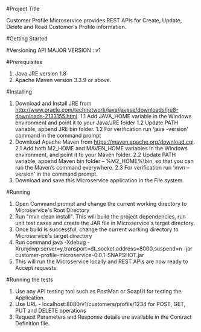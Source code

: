 #Project Title 

Customer Profile Microservice provides REST APIs for Create, Update, Delete and Read Customer's Profile information.

#Getting Started

#Versioning
API MAJOR VERSION : v1

#Prerequisites
1. Java JRE version 1.8
2. Apache Maven version 3.3.9 or above.

#Installing

1. Download and Install JRE from http://www.oracle.com/technetwork/java/javase/downloads/jre8-downloads-2133155.html. 
	1.1 Add JAVA_HOME variable in the Windows environment and point it to your Java/JRE folder
	1.2 Update PATH variable, append JRE bin folder.
	1.2 For verification run 'java -version' command in the command prompt
2. Download Apache Maven from https://maven.apache.org/download.cgi. 
	2.1 Add both M2_HOME and MAVEN_HOME variables in the Windows environment, and point it to your Maven folder.
	2.2 Update PATH variable, append Maven bin folder – %M2_HOME%\bin, so that you can run the Maven’s command everywhere.
	2.3 For verification run 'mvn –version' in the command prompt.
3. Download and save this Microservice application in the File system.

#Running
 
1. Open Command prompt and change the current working directory to Microservice's Root Directory
2. Run "mvn clean install". This will build the project dependencies, run unit test cases and create the JAR file 
   in Microservice's target directory.
3. Once build is successful, change the current working directory to Microservice's target directory
4. Run command java -Xdebug -Xrunjdwp:server=y,transport=dt_socket,address=8000,suspend=n -jar customer-profile-microservice-0.0.1-SNAPSHOT.jar
5. This will run the Microservice locally and REST APIs are now ready to Accept requests.

#Running the tests

1. Use any API testing tool such as PostMan or SoapUI for testing the Application.
2. Use URL - localhost:8080/v1/customers/profile/1234 for POST, GET, PUT and DELETE operations
3. Request Parameters and Response details are available in the Contract Definition file.

